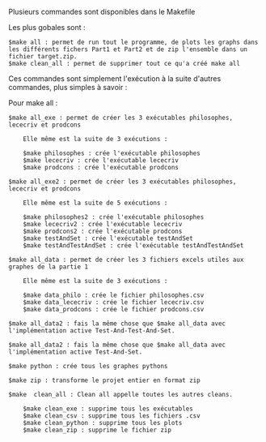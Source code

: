 Plusieurs commandes sont disponibles dans le Makefile

Les plus gobales sont :

	$make all : permet de run tout le programme, de plots les graphs dans les différents fichers Part1 et Part2 et de zip l'ensemble dans un fichier target.zip. 
	$make clean_all : permet de supprimer tout ce qu'a créé make all
	
Ces commandes sont simplement l'exécution à la suite d'autres commandes, plus simples à savoir :

Pour make all :

	$make all_exe : permet de créer les 3 exécutables philosophes, lececriv et prodcons
	
		Elle même est la suite de 3 exécutions :
		
		$make philosophes : crée l'exécutable philosophes
		$make lececriv : crée l'exécutable lececriv
		$make prodcons : crée l'exécutable prodcons
	
	$make all_exe2 : permet de créer les 3 exécutables philosophes, lececriv et prodcons
	
		Elle même est la suite de 5 exécutions :
		
		$make philosophes2 : crée l'exécutable philosophes
		$make lececriv2 : crée l'exécutable lececriv
		$make prodcons2 : crée l'exécutable prodcons
		$make testAndSet : crée l'exécutable testAndSet
		$make testAndTestAndSet : crée l'exécutable testAndTestAndSet

	$make all_data : permet de créer les 3 fichiers excels utiles aux graphes de la partie 1
	
		Elle même est la suite de 3 exécutions :
		
		$make data_philo : crée le fichier philosophes.csv
		$make data_lececriv : crée le fichier lececriv.csv
		$make data_prodcons : crée le fichier prodcons.csv
		
	$make all_data2 : fais la même chose que $make all_data avec l'implémentation active Test-And-Test-And-Set.

	$make all_data2 : fais la même chose que $make all_data avec l'implémentation active Test-And-Set.
		
	$make python : crée tous les graphes pythons 
	
	$make zip : transforme le projet entier en format zip
	
	$make  clean_all : Clean all appelle toutes les autres cleans. 

		$make clean_exe : supprime tous les exécutables
		$make clean_csv : supprime tous les fichiers .csv
		$make clean_python : supprime tous les plots
		$make clean_zip : supprime le fichier zip


